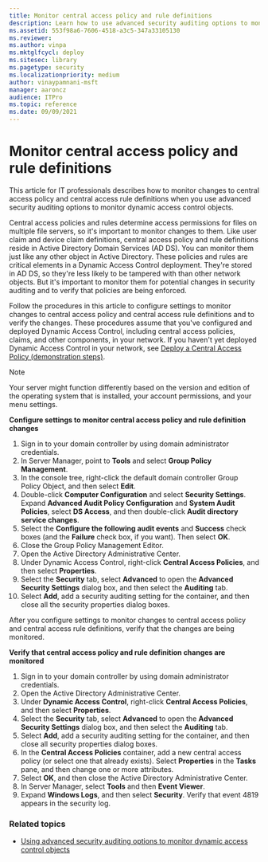 ```yaml
---
title: Monitor central access policy and rule definitions
description: Learn how to use advanced security auditing options to monitor changes to central access policy and central access rule definitions.
ms.assetid: 553f98a6-7606-4518-a3c5-347a33105130
ms.reviewer:
ms.author: vinpa
ms.mktglfcycl: deploy
ms.sitesec: library
ms.pagetype: security
ms.localizationpriority: medium
author: vinaypamnani-msft
manager: aaroncz
audience: ITPro
ms.topic: reference
ms.date: 09/09/2021
---
```


# Monitor central access policy and rule definitions


This article for IT professionals describes how to monitor changes to central access policy and central access rule definitions when you use advanced security auditing options to monitor dynamic access control objects.

Central access policies and rules determine access permissions for files on multiple file servers, so it's important to monitor changes to them. Like user claim and device claim definitions, central access policy and rule definitions reside in Active Directory Domain Services (AD DS). You can monitor them just like any other object in Active Directory. These policies and rules are critical elements in a Dynamic Access Control deployment. They're stored in AD DS, so they're less likely to be tampered with than other network objects. But it's important to monitor them for potential changes in security auditing and to verify that policies are being enforced.

Follow the procedures in this article to configure settings to monitor changes to central access policy and central access rule definitions and to verify the changes. These procedures assume that you've configured and deployed Dynamic Access Control, including central access policies, claims, and other components, in your network. If you haven't yet deployed Dynamic Access Control in your network, see [Deploy a Central Access Policy (demonstration steps)](/windows-server/identity/solution-guides/deploy-a-central-access-policy--demonstration-steps-).

> [!NOTE]
> Your server might function differently based on the version and edition of the operating system that is installed, your account permissions, and your menu settings.

**Configure settings to monitor central access policy and rule definition changes**

1.  Sign in to your domain controller by using domain administrator credentials.
2.  In Server Manager, point to **Tools** and select **Group Policy Management**.
3.  In the console tree, right-click the default domain controller Group Policy Object, and then select **Edit**.
4.  Double-click **Computer Configuration** and select **Security Settings**. Expand **Advanced Audit Policy Configuration** and **System Audit Policies**, select **DS Access**, and then double-click **Audit directory service changes**.
5.  Select the **Configure the following audit events** and **Success** check boxes (and the **Failure** check box, if you want). Then select **OK**.
6.  Close the Group Policy Management Editor.
7.  Open the Active Directory Administrative Center.
8.  Under Dynamic Access Control, right-click **Central Access Policies**, and then select **Properties**.
9.  Select the **Security** tab, select **Advanced** to open the **Advanced Security Settings** dialog box, and then select the **Auditing** tab.
10. Select **Add**, add a security auditing setting for the container, and then close all the security properties dialog boxes.

After you configure settings to monitor changes to central access policy and central access rule definitions, verify that the changes are being monitored.

**Verify that central access policy and rule definition changes are monitored**

1.  Sign in to your domain controller by using domain administrator credentials.
2.  Open the Active Directory Administrative Center.
3.  Under **Dynamic Access Control**, right-click **Central Access Policies**, and then select **Properties**.
4.  Select the **Security** tab, select **Advanced** to open the **Advanced Security Settings** dialog box, and then select the **Auditing** tab.
5.  Select **Add**, add a security auditing setting for the container, and then close all security properties dialog boxes.
6.  In the **Central Access Policies** container, add a new central access policy (or select one that already exists). Select **Properties** in the **Tasks** pane, and then change one or more attributes.
7.  Select **OK**, and then close the Active Directory Administrative Center.
8.  In Server Manager, select **Tools** and then **Event Viewer**.
9.  Expand **Windows Logs**, and then select **Security**. Verify that event 4819 appears in the security log.

### Related topics

- [Using advanced security auditing options to monitor dynamic access control objects](using-advanced-security-auditing-options-to-monitor-dynamic-access-control-objects.md)